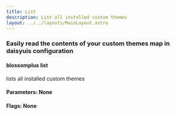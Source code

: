 ```yaml
---
title: List
description: List all installed custom themes
layout: ../../layouts/MainLayout.astro
---
```


### Easily read the contents of your custom themes map in daisyuis configuration

#### blossomplus list

lists all installed custom themes

#### Parameters: None

#### Flags: None
